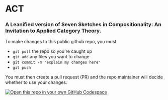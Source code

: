 # ACT
### A Leanified version of Seven Sketches in Compositionality: An Invitation to Applied Category Theory.

To make changes to this public github repo, you must
- `git pull` the repo so you're caught up
- `git add` any files you want to change
- `git commit -m "explain my changes here"`
- `git push`

You must then create a pull request (PR) and the repo maintainer will decide whether to use your changes.

[![Open this repo in your own GitHub Codespace](https://github.com/codespaces/badge.svg)](https://codespaces.new/shawn-mcadam/act)
